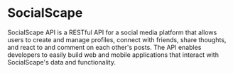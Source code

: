# SocialScape
SocialScape API is a RESTful API for a social media platform that allows users to create and manage profiles, connect with friends, share thoughts, and react to and comment on each other's posts. The API enables developers to easily build web and mobile applications that interact with SocialScape's data and functionality.
